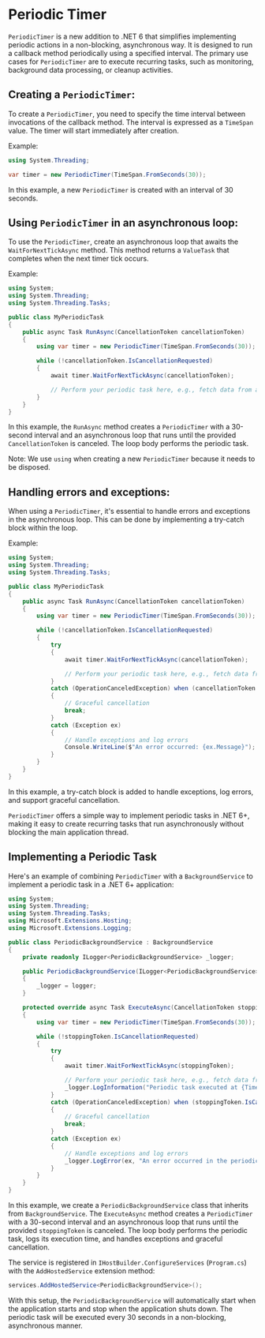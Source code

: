 # Periodic Timer

`PeriodicTimer` is a new addition to .NET 6 that simplifies implementing periodic actions in a non-blocking, asynchronous way. It is designed to run a callback method periodically using a specified interval. The primary use cases for `PeriodicTimer` are to execute recurring tasks, such as monitoring, background data processing, or cleanup activities.

## Creating a `PeriodicTimer`:

To create a `PeriodicTimer`, you need to specify the time interval between invocations of the callback method. The interval is expressed as a `TimeSpan` value. The timer will start immediately after creation.

Example:

```csharp
using System.Threading;

var timer = new PeriodicTimer(TimeSpan.FromSeconds(30));
```

In this example, a new `PeriodicTimer` is created with an interval of 30 seconds.

## Using `PeriodicTimer` in an asynchronous loop:

To use the `PeriodicTimer`, create an asynchronous loop that awaits the `WaitForNextTickAsync` method. This method returns a `ValueTask` that completes when the next timer tick occurs.

Example:

```csharp
using System;
using System.Threading;
using System.Threading.Tasks;

public class MyPeriodicTask
{
    public async Task RunAsync(CancellationToken cancellationToken)
    {
        using var timer = new PeriodicTimer(TimeSpan.FromSeconds(30));

        while (!cancellationToken.IsCancellationRequested)
        {
            await timer.WaitForNextTickAsync(cancellationToken);

            // Perform your periodic task here, e.g., fetch data from an API, process it, and store it in a database
        }
    }
}
```

In this example, the `RunAsync` method creates a `PeriodicTimer` with a 30-second interval and an asynchronous loop that runs until the provided `CancellationToken` is canceled. The loop body performs the periodic task.

Note: We use `using` when creating a new `PeriodicTimer` because it needs to be disposed.

## Handling errors and exceptions:

When using a `PeriodicTimer`, it's essential to handle errors and exceptions in the asynchronous loop. This can be done by implementing a try-catch block within the loop.

Example:

```csharp
using System;
using System.Threading;
using System.Threading.Tasks;

public class MyPeriodicTask
{
    public async Task RunAsync(CancellationToken cancellationToken)
    {
        using var timer = new PeriodicTimer(TimeSpan.FromSeconds(30));

        while (!cancellationToken.IsCancellationRequested)
        {
            try
            {
                await timer.WaitForNextTickAsync(cancellationToken);

                // Perform your periodic task here, e.g., fetch data from an API, process it, and store it in a database
            }
            catch (OperationCanceledException) when (cancellationToken.IsCancellationRequested)
            {
                // Graceful cancellation
                break;
            }
            catch (Exception ex)
            {
                // Handle exceptions and log errors
                Console.WriteLine($"An error occurred: {ex.Message}");
            }
        }
    }
}
```

In this example, a try-catch block is added to handle exceptions, log errors, and support graceful cancellation.

`PeriodicTimer` offers a simple way to implement periodic tasks in .NET 6+, making it easy to create recurring tasks that run asynchronously without blocking the main application thread.

## Implementing a Periodic Task

Here's an example of combining `PeriodicTimer` with a `BackgroundService` to implement a periodic task in a .NET 6+ application:

```csharp
using System;
using System.Threading;
using System.Threading.Tasks;
using Microsoft.Extensions.Hosting;
using Microsoft.Extensions.Logging;

public class PeriodicBackgroundService : BackgroundService
{
    private readonly ILogger<PeriodicBackgroundService> _logger;

    public PeriodicBackgroundService(ILogger<PeriodicBackgroundService> logger)
    {
        _logger = logger;
    }

    protected override async Task ExecuteAsync(CancellationToken stoppingToken)
    {
        using var timer = new PeriodicTimer(TimeSpan.FromSeconds(30));

        while (!stoppingToken.IsCancellationRequested)
        {
            try
            {
                await timer.WaitForNextTickAsync(stoppingToken);

                // Perform your periodic task here, e.g., fetch data from an API, process it, and store it in a database
                _logger.LogInformation("Periodic task executed at {Time}", DateTimeOffset.UtcNow);
            }
            catch (OperationCanceledException) when (stoppingToken.IsCancellationRequested)
            {
                // Graceful cancellation
                break;
            }
            catch (Exception ex)
            {
                // Handle exceptions and log errors
                _logger.LogError(ex, "An error occurred in the periodic background service.");
            }
        }
    }
}
```

In this example, we create a `PeriodicBackgroundService` class that inherits from `BackgroundService`. The `ExecuteAsync` method creates a `PeriodicTimer` with a 30-second interval and an asynchronous loop that runs until the provided `stoppingToken` is canceled. The loop body performs the periodic task, logs its execution time, and handles exceptions and graceful cancellation.

The service is registered in `IHostBuilder.ConfigureServices` (`Program.cs`) with the `AddHostedService` extension method:

```csharp
services.AddHostedService<PeriodicBackgroundService>();
```

With this setup, the `PeriodicBackgroundService` will automatically start when the application starts and stop when the application shuts down. The periodic task will be executed every 30 seconds in a non-blocking, asynchronous manner.